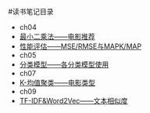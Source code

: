 #读书笔记目录
- ch04
 - [最小二乘法——电影推荐](http://blog.csdn.net/u011239443/article/details/51752904)
 - [性能评估——MSE/RMSE与MAPK/MAP](http://blog.csdn.net/u011239443/article/details/51788781)
- ch05
 - [分类模型——各分类模型使用](http://blog.csdn.net/u011239443/article/details/51672245) 
- ch07
 - [K-均值聚类——电影类型](http://blog.csdn.net/u011239443/article/details/51707802) 
- ch09
 - [TF-IDF&Word2Vec——文本相似度](http://blog.csdn.net/u011239443/article/details/51728659) 
